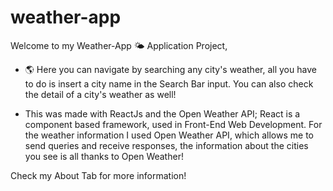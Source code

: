 # weather-app

Welcome to my Weather-App 🌤️ Application Project,

 - 🌎 Here you can navigate by searching any city's weather, all you have to do is insert a city name in the Search Bar input.
You can also check the detail of a city's weather as well!

 - This was made with ReactJs and the Open Weather API; React is a component based framework, 
   used in Front-End Web Development. For the weather information I used Open Weather API,
   which allows me to send queries and receive responses, the information about the cities
   you see is all thanks to Open Weather! 

Check my About Tab for more information!
